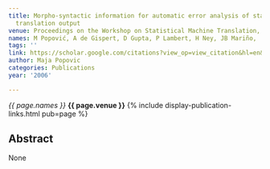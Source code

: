 ```yaml
---
title: Morpho-syntactic information for automatic error analysis of statistical machine
  translation output
venue: Proceedings on the Workshop on Statistical Machine Translation, 1-6, 2006
names: M Popović, A de Gispert, D Gupta, P Lambert, H Ney, JB Mariño, ...
tags: ''
link: https://scholar.google.com/citations?view_op=view_citation&hl=en&user=KdAV2Y0AAAAJ&citation_for_view=KdAV2Y0AAAAJ:kNdYIx-mwKoC
author: Maja Popovic
categories: Publications
year: '2006'

---
```


*{{ page.names }}*
**{{ page.venue }}**
{% include display-publication-links.html pub=page %}
## Abstract

None